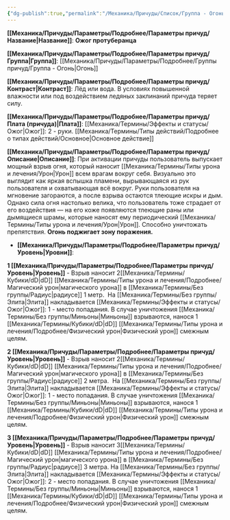 ```yaml
---
{"dg-publish":true,"permalink":"/Механика/Причуды/Список/Группа - Огонь/Ожог протуберанца/","noteIcon":"","created":"2025-09-07T13:19:20.247+03:00","updated":"2025-09-05T14:03:25.184+03:00"}
---
```




**[[Механика/Причуды/Параметры/Подробнее/Параметры причуд/Название\|Название]]**: **Ожог протуберанца**

**[[Механика/Причуды/Параметры/Подробнее/Параметры причуд/Группа\|Группа]]**: [[Механика/Причуды/Параметры/Подробнее/Группы причуд/Группа - Огонь\|Огонь]] 

**[[Механика/Причуды/Параметры/Подробнее/Параметры причуд/Контраст\|Контраст]]**: Лёд или вода. В условиях повышенной влажности или под воздействием ледяных заклинаний причуда теряет силу.

**[[Механика/Причуды/Параметры/Подробнее/Параметры причуд/Плата (причуда)\|Плата]]**: [[Механика/Термины/Эффекты и статусы/Ожог\|Ожог]]: 2 - руки. [[Механика/Термины/Типы действий/Подробнее о типах действий/Основное\|Основное действие]]

**[[Механика/Причуды/Параметры/Подробнее/Параметры причуд/Описание\|Описание]]**: При активации причуды пользователь выпускает мощный взрыв огня, который наносит [[Механика/Термины/Типы урона и лечения/Урон\|Урон]] всем врагам вокруг себя. Визуально это выглядит как яркая вспышка пламени, вырывающаяся из рук пользователя и охватывающая всё вокруг. Руки пользователя на мгновение загораются, а после взрыва остаются тлеющие искры и дым. Однако сила огня настолько велика, что пользователь тоже страдает от его воздействия — на его коже появляются тлеющие раны или дымящиеся шрамы, которые наносят ему периодический [[Механика/Термины/Типы урона и лечения/Урон\|Урон]]. Способно уничтожать препятствия. **Огонь поджигает зону поражения.**


- **[[Механика/Причуды/Параметры/Подробнее/Параметры причуд/Уровень\|Уровни]]**:

**1 [[Механика/Причуды/Параметры/Подробнее/Параметры причуд/Уровень\|Уровень]]** - Взрыв наносит 2[[Механика/Термины/Кубики/dD\|dD]] [[Механика/Термины/Типы урона и лечения/Подробнее/Магический урон\|магического урона]] в [[Механика/Термины/Без группы/Радиус\|радиусе]] 1 метр. 
На [[Механика/Термины/Без группы/Элита\|Элита]] накладывается [[Механика/Термины/Эффекты и статусы/Ожог\|Ожог]]: 1 - место попадания. 
В случае уничтожения [[Механика/Термины/Без группы/Миньоны\|Миньоны]] взрываются, нанося 1 [[Механика/Термины/Кубики/dD\|dD]] [[Механика/Термины/Типы урона и лечения/Подробнее/Физический урон\|Физический урон]] смежным целям. 

**2 [[Механика/Причуды/Параметры/Подробнее/Параметры причуд/Уровень\|Уровень]]** - Взрыв наносит 2[[Механика/Термины/Кубики/dD\|dD]]  [[Механика/Термины/Типы урона и лечения/Подробнее/Магический урон\|магического урона]] в [[Механика/Термины/Без группы/Радиус\|радиусе]] 2 метра. 
На [[Механика/Термины/Без группы/Элита\|Элита]] накладывается [[Механика/Термины/Эффекты и статусы/Ожог\|Ожог]]: 1 - место попадания. 
В случае уничтожения [[Механика/Термины/Без группы/Миньоны\|Миньоны]] взрываются, нанося 1 [[Механика/Термины/Кубики/dD\|dD]] [[Механика/Термины/Типы урона и лечения/Подробнее/Физический урон\|Физический урон]] смежным целям. 

**3 [[Механика/Причуды/Параметры/Подробнее/Параметры причуд/Уровень\|Уровень]]** - Взрыв наносит 3[[Механика/Термины/Кубики/dD\|dD]]  [[Механика/Термины/Типы урона и лечения/Подробнее/Магический урон\|магического урона]] в [[Механика/Термины/Без группы/Радиус\|радиусе]] 3 метра. 
На [[Механика/Термины/Без группы/Элита\|Элита]] накладывается [[Механика/Термины/Эффекты и статусы/Ожог\|Ожог]]: 2 - место попадания. 
В случае уничтожения [[Механика/Термины/Без группы/Миньоны\|Миньоны]] взрываются, нанося 1 [[Механика/Термины/Кубики/dD\|dD]] [[Механика/Термины/Типы урона и лечения/Подробнее/Физический урон\|Физический урон]] смежным целям. 